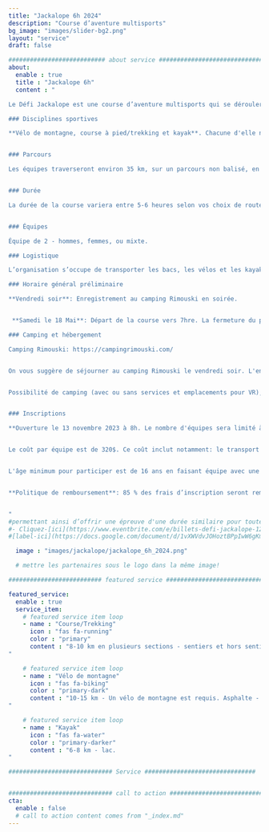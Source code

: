 ```yaml
---
title: "Jackalope 6h 2024"
description: "Course d’aventure multisports"
bg_image: "images/slider-bg2.png"
layout: "service"
draft: false

########################### about service #############################
about:
  enable : true
  title : "Jackalope 6h"
  content : "

Le Défi Jackalope est une course d’aventure multisports qui se déroulera le 18 mai 2024. Cet événement souhaite offrir une aventure sportive et humaine mémorable aux équipes, tout en leur faisant découvrir la beauté et les attraits du Bas-Saint-Laurent.

### Disciplines sportives

**Vélo de montagne, course à pied/trekking et kayak**. Chacune d'elle nécessite de la navigation à la carte et à la boussole. Les distances indiquées ci-bas sont susceptibles de varier légèrement du parcours final. Vous devez avoir de l'expérience dans toutes les disciplines touchées par la course.


### Parcours

Les équipes traverseront environ 35 km, sur un parcours non balisé, en s’orientant avec cartes et boussole. Cette épreuve s'adresse aux personnes qui souhaitent découvrir le sport ou aux athlètes désirant un défi d'une durée plus courte. Ainsi, plusieurs points de contrôle seront optionnels afin que chaque équipe puisse choisir un niveau de difficulté correspondant à ses objectifs. Le parcours demeurera secret jusqu’à la journée avant la course.


### Durée

La durée de la course variera entre 5-6 heures selon vos choix de routes, vos choix de points de contrôle et votre vitesse. Il y aura des barrières horaires à différentes étapes du parcours.


### Équipes

Équipe de 2 - hommes, femmes, ou mixte.

### Logistique

L’organisation s’occupe de transporter les bacs, les vélos et les kayaks si requis. Il n’y aura pas de ravitaillement sur le parcours, mais les équipes auront accès à des bacs lors de certaines transitions entre les épreuves. Le kayak est fournit avec votre inscription et le modèle sera le suivant: https://www.rtmkayaks.com/optimo-evo-confort/

### Horaire général préliminaire

**Vendredi soir**: Enregistrement au camping Rimouski en soirée.


 **Samedi le 18 Mai**: Départ de la course vers 7hre. La fermeture du parcours et la remise des prix auront lieu en mi-journée.

### Camping et hébergement

Camping Rimouski: https://campingrimouski.com/


On vous suggère de séjourner au camping Rimouski le vendredi soir. L'enregistrement se fera sur place. Ne tardez pas à réserver si vous désirez un type d'hébergement particulier.


Possibilité de camping (avec ou sans services et emplacements pour VR), motel et prêts-à-camper. Réservez directement avec le camping et mentionnez votre appartenance au défi Jackalope pour bénéficier d'un rabais.


### Inscriptions

**Ouverture le 13 novembre 2023 à 8h. Le nombre d'équipes sera limité à 20.**


Le coût par équipe est de 320$. Ce coût inclut notamment: le transport de vos bacs, des vélos et du kayak (si requis), la location d'un kayak, la conception du parcours et des cartes et le repas d'après-course.


L'âge minimum pour participer est de 16 ans en faisant équipe avec une personne adulte. Cela nécessite l'approbation par la direction de course. Communiquez avec nous au préalable afin d'en discuter.


**Politique de remboursement**: 85 % des frais d’inscription seront remboursés jusqu’au 1 février 2024. Entre le 2 février et le 1 avril 2024, 50 % des frais d’inscription seront remboursés. Entre le 2 avril et le 1 mai 2023, 25% des frais d’inscription seront remboursés. Entre le 2 mai 2023 et le jour de la course, aucun remboursement sera émis. Jusqu’au 2 mai, les équipes ont la possibilité de transférer leur inscription après en avoir informé le comité organisateur. Dans tous les cas, des frais de transaction seront à la charge des équipes.


"
#permettant ainsi d’offrir une épreuve d'une durée similaire pour toutes les équipes.
#- Cliquez-[ici](https://www.eventbrite.com/e/billets-defi-jackalope-12h-2022-245827264967)!
#[label-ici](https://docs.google.com/document/d/1vXWVdvJOHoztBPpIwW6gKmgLnIvYCMgz/edit?usp=sharing&ouid=101057629570461989254&rtpof=true&sd=true)

  image : "images/jackalope/jackalope_6h_2024.png"

  # mettre les partenaires sous le logo dans la même image!

########################## featured service ############################

featured_service:
  enable : true
  service_item:
    # featured service item loop
    - name : "Course/Trekking"
      icon : "fas fa-running"
      color : "primary"
      content : "8-10 km en plusieurs sections - sentiers et hors sentiers, traverse possible de cours d'eau et de marais.
"

    # featured service item loop
    - name : "Vélo de montagne"
      icon : "fas fa-biking"
      color : "primary-dark"
      content : "10-15 km - Un vélo de montagne est requis. Asphalte - Chemins de terre – Single track - Chemins forestiers – Sentiers de VTT.
"

    # featured service item loop
    - name : "Kayak"
      icon : "fas fa-water"
      color : "primary-darker"
      content : "6-8 km - lac.
"

############################# Service ###############################


############################# call to action #################################
cta:
  enable : false
  # call to action content comes from "_index.md"
---
```


